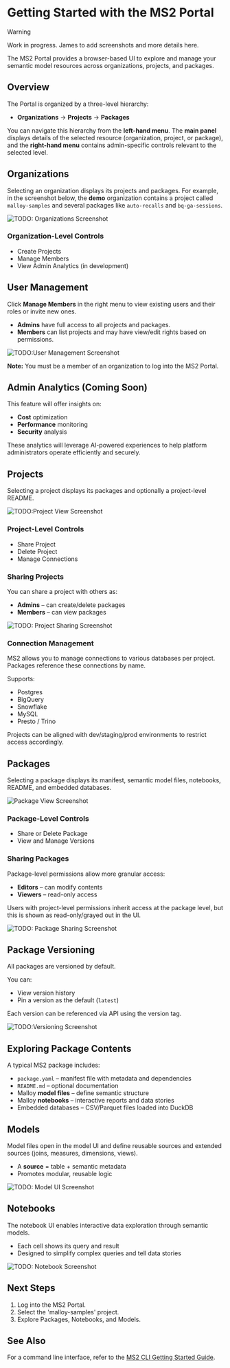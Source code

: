 # Getting Started with the MS2 Portal

> [!WARNING]
> Work in progress. James to add screenshots and more details here.

The MS2 Portal provides a browser-based UI to explore and manage your semantic model resources across organizations, projects, and packages.

## Overview

The Portal is organized by a three-level hierarchy:

- **Organizations** → **Projects** → **Packages**

You can navigate this hierarchy from the **left-hand menu**. The **main panel** displays details of the selected resource (organization, project, or package), and the **right-hand menu** contains admin-specific controls relevant to the selected level.

## Organizations

Selecting an organization displays its projects and packages. For example, in the screenshot below, the **demo** organization contains a project called `malloy-samples` and several packages like `auto-recalls` and `bq-ga-sessions`.

![TODO: Organizations Screenshot](./screenshots/organization-view.png)

### Organization-Level Controls

- Create Projects
- Manage Members
- View Admin Analytics (in development)

## User Management

Click **Manage Members** in the right menu to view existing users and their roles or invite new ones.

- **Admins** have full access to all projects and packages.
- **Members** can list projects and may have view/edit rights based on permissions.

![TODO:User Management Screenshot](./screenshots/manage-members.png)

**Note:** You must be a member of an organization to log into the MS2 Portal.

## Admin Analytics (Coming Soon)

This feature will offer insights on:

- **Cost** optimization
- **Performance** monitoring
- **Security** analysis

These analytics will leverage AI-powered experiences to help platform administrators operate efficiently and securely.

## Projects

Selecting a project displays its packages and optionally a project-level README.

![TODO:Project View Screenshot](./screenshots/project-view.png)

### Project-Level Controls

- Share Project
- Delete Project
- Manage Connections

### Sharing Projects

You can share a project with others as:

- **Admins** – can create/delete packages
- **Members** – can view packages

![TODO: Project Sharing Screenshot](./screenshots/share-project.png)

### Connection Management

MS2 allows you to manage connections to various databases per project. Packages reference these connections by name.

Supports:

- Postgres
- BigQuery
- Snowflake
- MySQL
- Presto / Trino

Projects can be aligned with dev/staging/prod environments to restrict access accordingly.

## Packages

Selecting a package displays its manifest, semantic model files, notebooks, README, and embedded databases.

![Package View Screenshot](./screenshots/package-view.png)

### Package-Level Controls

- Share or Delete Package
- View and Manage Versions

### Sharing Packages

Package-level permissions allow more granular access:

- **Editors** – can modify contents
- **Viewers** – read-only access

Users with project-level permissions inherit access at the package level, but this is shown as read-only/grayed out in the UI.

![TODO: Package Sharing Screenshot](./screenshots/share-package.png)

## Package Versioning

All packages are versioned by default.

You can:

- View version history
- Pin a version as the default (`latest`)

Each version can be referenced via API using the version tag.

![TODO:Versioning Screenshot](./screenshots/package-versions.png)

## Exploring Package Contents

A typical MS2 package includes:

- `package.yaml` – manifest file with metadata and dependencies
- `README.md` – optional documentation
- Malloy **model files** – define semantic structure
- Malloy **notebooks** – interactive reports and data stories
- Embedded databases – CSV/Parquet files loaded into DuckDB

## Models

Model files open in the model UI and define reusable sources and extended sources (joins, measures, dimensions, views).

- A **source** = table + semantic metadata
- Promotes modular, reusable logic

![TODO: Model UI Screenshot](./screenshots/model-view.png)

## Notebooks

The notebook UI enables interactive data exploration through semantic models.

- Each cell shows its query and result
- Designed to simplify complex queries and tell data stories

![TODO: Notebook Screenshot](./screenshots/notebook.png)

## Next Steps

1. Log into the MS2 Portal.
2. Select the 'malloy-samples' project.
3. Explore Packages, Notebooks, and Models.

## See Also

For a command line interface, refer to the [MS2 CLI Getting Started Guide](./cli.md).
